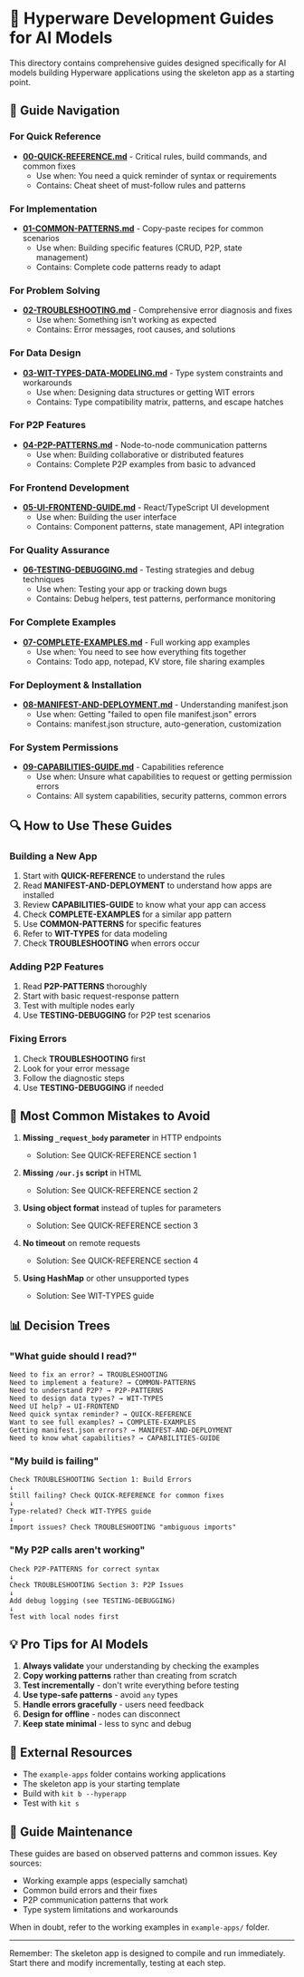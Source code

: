 # 📖 Hyperware Development Guides for AI Models

This directory contains comprehensive guides designed specifically for AI models building Hyperware applications using the skeleton app as a starting point.

## 🎯 Guide Navigation

### For Quick Reference
- **[00-QUICK-REFERENCE.md](./00-QUICK-REFERENCE.md)** - Critical rules, build commands, and common fixes
  - Use when: You need a quick reminder of syntax or requirements
  - Contains: Cheat sheet of must-follow rules and patterns

### For Implementation
- **[01-COMMON-PATTERNS.md](./01-COMMON-PATTERNS.md)** - Copy-paste recipes for common scenarios
  - Use when: Building specific features (CRUD, P2P, state management)
  - Contains: Complete code patterns ready to adapt

### For Problem Solving
- **[02-TROUBLESHOOTING.md](./02-TROUBLESHOOTING.md)** - Comprehensive error diagnosis and fixes
  - Use when: Something isn't working as expected
  - Contains: Error messages, root causes, and solutions

### For Data Design
- **[03-WIT-TYPES-DATA-MODELING.md](./03-WIT-TYPES-DATA-MODELING.md)** - Type system constraints and workarounds
  - Use when: Designing data structures or getting WIT errors
  - Contains: Type compatibility matrix, patterns, and escape hatches

### For P2P Features
- **[04-P2P-PATTERNS.md](./04-P2P-PATTERNS.md)** - Node-to-node communication patterns
  - Use when: Building collaborative or distributed features
  - Contains: Complete P2P examples from basic to advanced

### For Frontend Development
- **[05-UI-FRONTEND-GUIDE.md](./05-UI-FRONTEND-GUIDE.md)** - React/TypeScript UI development
  - Use when: Building the user interface
  - Contains: Component patterns, state management, API integration

### For Quality Assurance
- **[06-TESTING-DEBUGGING.md](./06-TESTING-DEBUGGING.md)** - Testing strategies and debug techniques
  - Use when: Testing your app or tracking down bugs
  - Contains: Debug helpers, test patterns, performance monitoring

### For Complete Examples
- **[07-COMPLETE-EXAMPLES.md](./07-COMPLETE-EXAMPLES.md)** - Full working app examples
  - Use when: You need to see how everything fits together
  - Contains: Todo app, notepad, KV store, file sharing examples

### For Deployment & Installation
- **[08-MANIFEST-AND-DEPLOYMENT.md](./08-MANIFEST-AND-DEPLOYMENT.md)** - Understanding manifest.json
  - Use when: Getting "failed to open file manifest.json" errors
  - Contains: manifest.json structure, auto-generation, customization

### For System Permissions
- **[09-CAPABILITIES-GUIDE.md](./09-CAPABILITIES-GUIDE.md)** - Capabilities reference
  - Use when: Unsure what capabilities to request or getting permission errors
  - Contains: All system capabilities, security patterns, common errors

## 🔍 How to Use These Guides

### Building a New App
1. Start with **QUICK-REFERENCE** to understand the rules
2. Read **MANIFEST-AND-DEPLOYMENT** to understand how apps are installed
3. Review **CAPABILITIES-GUIDE** to know what your app can access
4. Check **COMPLETE-EXAMPLES** for a similar app pattern
5. Use **COMMON-PATTERNS** for specific features
6. Refer to **WIT-TYPES** for data modeling
7. Check **TROUBLESHOOTING** when errors occur

### Adding P2P Features
1. Read **P2P-PATTERNS** thoroughly
2. Start with basic request-response pattern
3. Test with multiple nodes early
4. Use **TESTING-DEBUGGING** for P2P test scenarios

### Fixing Errors
1. Check **TROUBLESHOOTING** first
2. Look for your error message
3. Follow the diagnostic steps
4. Use **TESTING-DEBUGGING** if needed

## 🚨 Most Common Mistakes to Avoid

1. **Missing `_request_body` parameter** in HTTP endpoints
   - Solution: See QUICK-REFERENCE section 1

2. **Missing `/our.js` script** in HTML
   - Solution: See QUICK-REFERENCE section 2

3. **Using object format** instead of tuples for parameters
   - Solution: See QUICK-REFERENCE section 3

4. **No timeout** on remote requests
   - Solution: See QUICK-REFERENCE section 4

5. **Using HashMap** or other unsupported types
   - Solution: See WIT-TYPES guide

## 📊 Decision Trees

### "What guide should I read?"
```
Need to fix an error? → TROUBLESHOOTING
Need to implement a feature? → COMMON-PATTERNS
Need to understand P2P? → P2P-PATTERNS
Need to design data types? → WIT-TYPES
Need UI help? → UI-FRONTEND
Need quick syntax reminder? → QUICK-REFERENCE
Want to see full examples? → COMPLETE-EXAMPLES
Getting manifest.json errors? → MANIFEST-AND-DEPLOYMENT
Need to know what capabilities? → CAPABILITIES-GUIDE
```

### "My build is failing"
```
Check TROUBLESHOOTING Section 1: Build Errors
↓
Still failing? Check QUICK-REFERENCE for common fixes
↓
Type-related? Check WIT-TYPES guide
↓
Import issues? Check TROUBLESHOOTING "ambiguous imports"
```

### "My P2P calls aren't working"
```
Check P2P-PATTERNS for correct syntax
↓
Check TROUBLESHOOTING Section 3: P2P Issues
↓
Add debug logging (see TESTING-DEBUGGING)
↓
Test with local nodes first
```

## 💡 Pro Tips for AI Models

1. **Always validate** your understanding by checking the examples
2. **Copy working patterns** rather than creating from scratch
3. **Test incrementally** - don't write everything before testing
4. **Use type-safe patterns** - avoid `any` types
5. **Handle errors gracefully** - users need feedback
6. **Design for offline** - nodes can disconnect
7. **Keep state minimal** - less to sync and debug

## 🔗 External Resources

- The `example-apps` folder contains working applications
- The skeleton app is your starting template
- Build with `kit b --hyperapp`
- Test with `kit s`

## 📝 Guide Maintenance

These guides are based on observed patterns and common issues. Key sources:
- Working example apps (especially samchat)
- Common build errors and their fixes
- P2P communication patterns that work
- Type system limitations and workarounds

When in doubt, refer to the working examples in `example-apps/` folder.

---

Remember: The skeleton app is designed to compile and run immediately. Start there and modify incrementally, testing at each step.